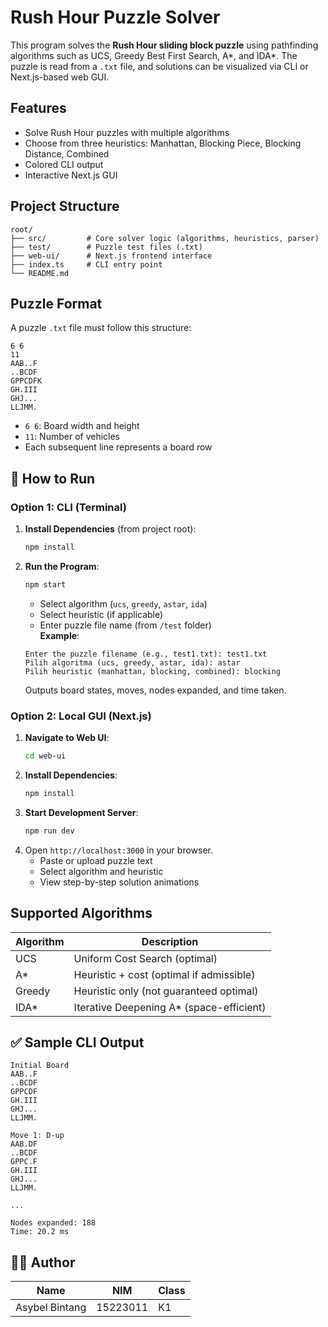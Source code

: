 # Rush Hour Puzzle Solver

This program solves the **Rush Hour sliding block puzzle** using pathfinding algorithms such as UCS, Greedy Best First Search, A*, and IDA*. The puzzle is read from a `.txt` file, and solutions can be visualized via CLI or Next.js-based web GUI.

## Features
- Solve Rush Hour puzzles with multiple algorithms
- Choose from three heuristics: Manhattan, Blocking Piece, Blocking Distance, Combined
- Colored CLI output
- Interactive Next.js GUI

## Project Structure
```
root/
├── src/         # Core solver logic (algorithms, heuristics, parser)
├── test/        # Puzzle test files (.txt)
├── web-ui/      # Next.js frontend interface
├── index.ts     # CLI entry point
└── README.md
```

## Puzzle Format
A puzzle `.txt` file must follow this structure:
```
6 6
11
AAB..F
..BCDF
GPPCDFK
GH.III
GHJ...
LLJMM.
```
- `6 6`: Board width and height
- `11`: Number of vehicles
- Each subsequent line represents a board row

## 🚀 How to Run

### Option 1: CLI (Terminal)
1. **Install Dependencies** (from project root):
   ```bash
   npm install
   ```
2. **Run the Program**:
   ```bash
   npm start
   ```
   - Select algorithm (`ucs`, `greedy`, `astar`, `ida`)
   - Select heuristic (if applicable)
   - Enter puzzle file name (from `/test` folder)  
   **Example**:
   ```
   Enter the puzzle filename (e.g., test1.txt): test1.txt
   Pilih algoritma (ucs, greedy, astar, ida): astar
   Pilih heuristic (manhattan, blocking, combined): blocking
   ```

   Outputs board states, moves, nodes expanded, and time taken.

### Option 2: Local GUI (Next.js)
1. **Navigate to Web UI**:
   ```bash
   cd web-ui
   ```
2. **Install Dependencies**:
   ```bash
   npm install
   ```
3. **Start Development Server**:
   ```bash
   npm run dev
   ```
4. Open `http://localhost:3000` in your browser.  
   - Paste or upload puzzle text
   - Select algorithm and heuristic
   - View step-by-step solution animations

## Supported Algorithms
| Algorithm | Description |
|-----------|-------------|
| UCS       | Uniform Cost Search (optimal) |
| A*        | Heuristic + cost (optimal if admissible) |
| Greedy    | Heuristic only (not guaranteed optimal) |
| IDA*      | Iterative Deepening A* (space-efficient) |

## ✅ Sample CLI Output
```
Initial Board
AAB..F
..BCDF
GPPCDF
GH.III
GHJ...
LLJMM.

Move 1: D-up
AAB.DF
..BCDF
GPPC.F
GH.III
GHJ...
LLJMM.

...

Nodes expanded: 188
Time: 20.2 ms
```

## 🧑‍💻 Author
| Name           | NIM      | Class  |
|----------------|----------|--------|
| Asybel Bintang | 15223011 | K1 |